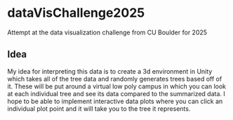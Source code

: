 # dataVisChallenge2025
Attempt at the data visualization challenge from CU Boulder for 2025


## Idea
My idea for interpreting this data is to create a 3d environment in Unity which takes all of the tree data and randomly generates trees based off of it. These will be put around a virtual low poly campus in which you can look at each individual tree and see its data compared to the summarized data. I hope to be able to implement interactive data plots where you can click an individual plot point and it will take you to the tree it represents.
